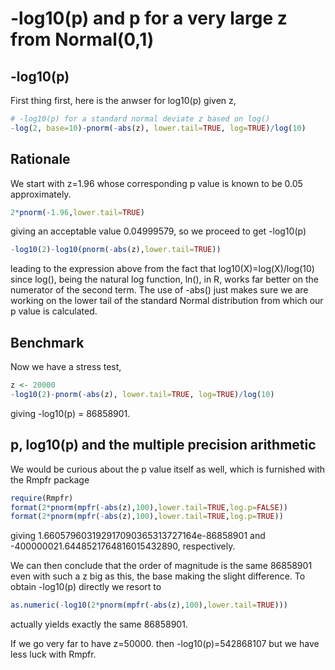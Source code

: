 # -log10(p) and p for a very large z from Normal(0,1)

## -log10(p)
First thing first, here is the anwser for log10(p) given z,
```r
# -log10(p) for a standard normal deviate z based on log()
-log(2, base=10)-pnorm(-abs(z), lower.tail=TRUE, log=TRUE)/log(10)
```

## Rationale
We start with z=1.96 whose corresponding p value is known to be 0.05 approximately.
```r
2*pnorm(-1.96,lower.tail=TRUE)
```
giving an acceptable value 0.04999579, so we proceed to get -log10(p)
```r
-log10(2)-log10(pnorm(-abs(z),lower.tail=TRUE))
```
leading to the expression above from the fact that log10(X)=log(X)/log(10) since log(),
being the natural log function, ln(), in R, works far better on the numerator of the
second term. The use of -abs() just makes sure we are working on the lower tail of the
standard Normal distribution from which our p value is calculated.

## Benchmark
Now we have a stress test,
```r
z <- 20000
-log10(2)-pnorm(-abs(z), lower.tail=TRUE, log=TRUE)/log(10)
```
giving -log10(p) = 86858901.

## p, log10(p) and the multiple precision arithmetic

We would be curious about the p value itself as well, which is furnished with the Rmpfr package
```r
require(Rmpfr)
format(2*pnorm(mpfr(-abs(z),100),lower.tail=TRUE,log.p=FALSE))
format(2*pnorm(mpfr(-abs(z),100),lower.tail=TRUE,log.p=TRUE))
```
giving 1.660579603192917090365313727164e-86858901 and -400000021.6448521764816015432890, respectively.

We can then conclude that the order of magnitude is the same 86858901 even with such a z big as this,
the base making the slight difference. To obtain -log10(p) directly we resort to
```r
as.numeric(-log10(2*pnorm(mpfr(-abs(z),100),lower.tail=TRUE)))
```
actually yields exactly the same 86858901.

If we go very far to have z=50000. then -log10(p)=542868107 but we have less luck with Rmpfr.
